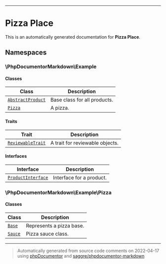 
***

# Pizza Place



This is an automatically generated documentation for **Pizza Place**.


## Namespaces


### \PhpDocumentorMarkdown\Example

#### Classes

| Class | Description |
|-------|-------------|
| [`AbstractProduct`](./classes/PhpDocumentorMarkdown/Example/AbstractProduct.md) | Base class for all products.|
| [`Pizza`](./classes/PhpDocumentorMarkdown/Example/Pizza.md) | A pizza.|


#### Traits

| Trait | Description |
|-------|-------------|
| [`ReviewableTrait`](./classes/PhpDocumentorMarkdown/Example/ReviewableTrait.md) | A trait for reviewable objects.|



#### Interfaces

| Interface | Description |
|-----------|-------------|
| [`ProductInterface`](./classes/PhpDocumentorMarkdown/Example/ProductInterface.md) | Interface for a product.|



### \PhpDocumentorMarkdown\Example\Pizza

#### Classes

| Class | Description |
|-------|-------------|
| [`Base`](./classes/PhpDocumentorMarkdown/Example/Pizza/Base.md) | Represents a pizza base.|
| [`Sauce`](./classes/PhpDocumentorMarkdown/Example/Pizza/Sauce.md) | Pizza sauce class.|




***
> Automatically generated from source code comments on 2022-04-17 using [phpDocumentor](http://www.phpdoc.org/) and [saggre/phpdocumentor-markdown](https://github.com/Saggre/phpDocumentor-markdown)
